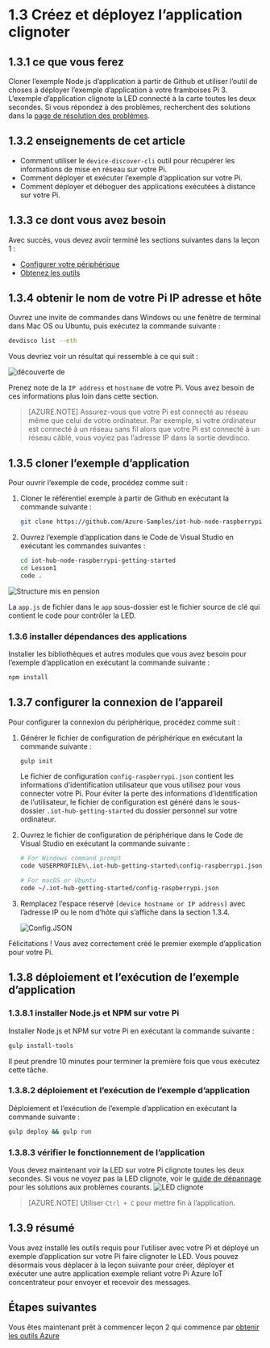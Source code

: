 <properties
 pageTitle="Créez et déployez l’application clignoter | Microsoft Azure"
 description="Cloner l’exemple Node.js d’application à partir de Github et gulp pour déployer cette application sur votre carte framboises Pi 3. Cet exemple d’application clignote la LED connecté à la carte toutes les deux secondes."
 services="iot-hub"
 documentationCenter=""
 authors="shizn"
 manager="timlt"
 tags=""
 keywords=""/>

<tags
 ms.service="iot-hub"
 ms.devlang="multiple"
 ms.topic="article"
 ms.tgt_pltfrm="na"
 ms.workload="na"
 ms.date="10/21/2016"
 ms.author="xshi"/>

# <a name="13-create-and-deploy-the-blink-application"></a>1.3 Créez et déployez l’application clignoter

## <a name="131-what-you-will-do"></a>1.3.1 ce que vous ferez

Cloner l’exemple Node.js d’application à partir de Github et utiliser l’outil de choses à déployer l’exemple d’application à votre framboises Pi 3. L’exemple d’application clignote la LED connecté à la carte toutes les deux secondes. Si vous répondez à des problèmes, recherchent des solutions dans la [page de résolution des problèmes](iot-hub-raspberry-pi-kit-node-troubleshooting.md).

## <a name="132-what-you-will-learn"></a>1.3.2 enseignements de cet article

- Comment utiliser le `device-discover-cli` outil pour récupérer les informations de mise en réseau sur votre Pi.
- Comment déployer et exécuter l’exemple d’application sur votre Pi.
- Comment déployer et déboguer des applications exécutées à distance sur votre Pi.

## <a name="133-what-you-need"></a>1.3.3 ce dont vous avez besoin

Avec succès, vous devez avoir terminé les sections suivantes dans la leçon 1 :

- [Configurer votre périphérique](iot-hub-raspberry-pi-kit-node-lesson1-configure-your-device.md)
- [Obtenez les outils](iot-hub-raspberry-pi-kit-node-lesson1-get-the-tools-win32.md)

## <a name="134-obtain-the-ip-address-and-host-name-of-your-pi"></a>1.3.4 obtenir le nom de votre Pi IP adresse et hôte

Ouvrez une invite de commandes dans Windows ou une fenêtre de terminal dans Mac OS ou Ubuntu, puis exécutez la commande suivante :

```bash
devdisco list --eth
```

Vous devriez voir un résultat qui ressemble à ce qui suit :

![découverte de](media/iot-hub-raspberry-pi-lessons/lesson1/device_discovery.png)

Prenez note de la `IP address` et `hostname` de votre Pi. Vous avez besoin de ces informations plus loin dans cette section.

> [AZURE.NOTE] Assurez-vous que votre Pi est connecté au réseau même que celui de votre ordinateur. Par exemple, si votre ordinateur est connecté à un réseau sans fil alors que votre Pi est connecté à un réseau câblé, vous voyiez pas l’adresse IP dans la sortie devdisco.

## <a name="135-clone-the-sample-application"></a>1.3.5 cloner l’exemple d’application

Pour ouvrir l’exemple de code, procédez comme suit :

1. Cloner le référentiel exemple à partir de Github en exécutant la commande suivante :

    ```bash
    git clone https://github.com/Azure-Samples/iot-hub-node-raspberrypi-getting-started.git
    ```

2. Ouvrez l’exemple d’application dans le Code de Visual Studio en exécutant les commandes suivantes :

    ```bash
    cd iot-hub-node-raspberrypi-getting-started
    cd Lesson1
    code .
    ```

![Structure mis en pension](media/iot-hub-raspberry-pi-lessons/lesson1/vscode-blink-mac.png)

La `app.js` de fichier dans le `app` sous-dossier est le fichier source de clé qui contient le code pour contrôler la LED.

### <a name="136-install-application-dependencies"></a>1.3.6 installer dépendances des applications

Installer les bibliothèques et autres modules que vous avez besoin pour l’exemple d’application en exécutant la commande suivante :

```bash
npm install
```

## <a name="137-configure-the-device-connection"></a>1.3.7 configurer la connexion de l’appareil

Pour configurer la connexion du périphérique, procédez comme suit :

1. Générer le fichier de configuration de périphérique en exécutant la commande suivante :

    ```bash
    gulp init
    ```

    Le fichier de configuration `config-raspberrypi.json` contient les informations d’identification utilisateur que vous utilisez pour vous connecter votre Pi. Pour éviter la perte des informations d’identification de l’utilisateur, le fichier de configuration est généré dans le sous-dossier `.iot-hub-getting-started` du dossier personnel sur votre ordinateur.

2. Ouvrez le fichier de configuration de périphérique dans le Code de Visual Studio en exécutant la commande suivante :

    ```bash
    # For Windows command prompt
    code %USERPROFILE%\.iot-hub-getting-started\config-raspberrypi.json

    # For macOS or Ubuntu
    code ~/.iot-hub-getting-started/config-raspberrypi.json
    ```

3. Remplacez l’espace réservé `[device hostname or IP address]` avec l’adresse IP ou le nom d’hôte qui s’affiche dans la section 1.3.4.

    ![Config.JSON](media/iot-hub-raspberry-pi-lessons/lesson1/vscode-config-mac.png)

Félicitations ! Vous avez correctement créé le premier exemple d’application pour votre Pi.

## <a name="138-deploy-and-run-the-sample-application"></a>1.3.8 déploiement et l’exécution de l’exemple d’application

### <a name="1381-install-nodejs-and-npm-on-your-pi"></a>1.3.8.1 installer Node.js et NPM sur votre Pi

Installer Node.js et NPM sur votre Pi en exécutant la commande suivante :

```bash
gulp install-tools
```

Il peut prendre 10 minutes pour terminer la première fois que vous exécutez cette tâche.

### <a name="1382-deploy-and-run-the-sample-app"></a>1.3.8.2 déploiement et l’exécution de l’exemple d’application

Déploiement et l’exécution de l’exemple d’application en exécutant la commande suivante :

```bash
gulp deploy && gulp run
```

### <a name="1383-verify-the-app-works"></a>1.3.8.3 vérifier le fonctionnement de l’application

Vous devez maintenant voir la LED sur votre Pi clignote toutes les deux secondes.  Si vous ne voyez pas la LED clignote, voir le [guide de dépannage](iot-hub-raspberry-pi-kit-node-troubleshooting.md) pour les solutions aux problèmes courants.
![LED clignote](media/iot-hub-raspberry-pi-lessons/lesson1/led_blinking.jpg)

> [AZURE.NOTE] Utiliser `Ctrl + C` pour mettre fin à l’application.

## <a name="139-summary"></a>1.3.9 résumé

Vous avez installé les outils requis pour l’utiliser avec votre Pi et déployé un exemple d’application sur votre Pi faire clignoter le LED. Vous pouvez désormais vous déplacer à la leçon suivante pour créer, déployer et exécuter une autre application exemple reliant votre Pi Azure IoT concentrateur pour envoyer et recevoir des messages.

## <a name="next-steps"></a>Étapes suivantes

Vous êtes maintenant prêt à commencer leçon 2 qui commence par [obtenir les outils Azure](iot-hub-raspberry-pi-kit-node-lesson2-get-azure-tools-win32.md)
